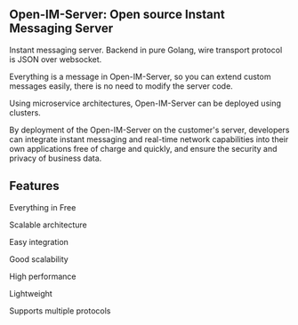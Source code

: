 ## Open-IM-Server: Open source  Instant Messaging Server

Instant messaging server. Backend in pure Golang, wire transport protocol  is JSON over websocket.

Everything is a message  in Open-IM-Server, so you can extend custom messages easily, there is no need to modify the server code.

Using microservice architectures, Open-IM-Server can be deployed using clusters.

By deployment of the Open-IM-Server  on the customer's server, developers  can integrate instant messaging and real-time network capabilities into their own applications free of charge and quickly, and ensure the security and privacy of business data.

## Features

Everything in Free

Scalable architecture

Easy integration 

Good scalability

High performance

Lightweight

Supports multiple protocols


